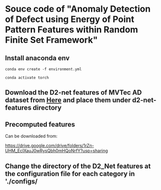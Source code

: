 # Souce code of "Anomaly Detection of Defect using Energy of Point Pattern Features within Random Finite Set Framework"

## Install anaconda env
```conda env create -f environment.yml```


```conda activate torch```

## Download the D2-net features of MVTec AD dataset from [Here](https://drive.google.com/file/d/1VfY_8HXRwi8_UeTwHrpq6-2lPxrZ6JB_/view?usp=sharing) and place them under d2-net-features directory


## Precomputed features
Can be downloaded from:

https://drive.google.com/drive/folders/1rZn-UHM_EcIXauJ0wRysQbh0mHQoNrfY?usp=sharing


## Change the directory of the D2_Net features at the configuration file for each category in './configs/
